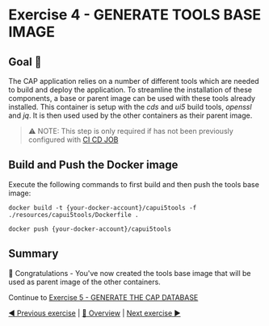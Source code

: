 # Exercise 4 - GENERATE TOOLS BASE IMAGE

## Goal 🎯

The CAP application relies on a number of different tools which are needed to build and deploy the application. To streamline the installation of these components, a base or parent image can be used with these tools already installed. This container is setup with the *cds* and *ui5* build tools, *openssl* and *jq*. It is then used used by the other containers as their parent image.

> ⚠ NOTE: This step is only required if has not been previously configured with [CI CD JOB](../ex3#exercise-354---capuitools---optional)

## Build and Push the Docker image

Execute the following commands to first build and then push the tools base image:

```shell
docker build -t {your-docker-account}/capui5tools -f ./resources/capui5tools/Dockerfile .

docker push {your-docker-account}/capui5tools
```

## Summary

🎉 Congratulations - You've now created the tools base image that will be used as parent image of the other containers.

Continue to [Exercise 5 - GENERATE THE CAP DATABASE](../ex5/README.md)

[◀ Previous exercise](../ex3/README.md) | [🔼 Overview](../../README.md) | [Next exercise ▶](../ex5/README.md)
